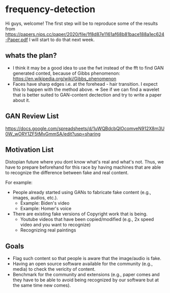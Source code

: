 <!--
<p align="center">
  <img src="docs/source/logo.png" height="150">
</p>
-->

# frequency-detection

Hi guys, welcome!
The first step will be to reproduce some of the results from
https://papers.nips.cc/paper/2020/file/1f8d87e1161af68b81bace188a1ec624-Paper.pdf
I will start to do that next week.

## whats the plan?
 - I think it may be a good idea to use the fwt instead of the fft to find GAN
   generated conted, because of Gibbs phenomenon:
   https://en.wikipedia.org/wiki/Gibbs_phenomenon
 - Faces have sharp edges i.e. at the forehead - hair transition. I expect
   this to happen with the method above.
 => See if we can find a wavelet that is better suited to GAN-content 
    dectection and try to write a paper about it.

## GAN Review List

https://docs.google.com/spreadsheets/d/1uWQBdcbQIOcomveN912X8m3U0W_wORY1ZF5tMvGmmSA/edit?usp=sharing

## Motivation List
Distopian future where you dont know what's real and what's not. Thus, we have to prepare beforehand
for this race by having machines that are able to recognize the difference between fake and real content.

For example:
- People already started using GANs to fabricate fake content (e.g., images, audios, etc.).
  - Example: Biden's video
  - Example: Homer's voice
- There are existing fake versions of Copyright work that is being. 
  - Youtube videos that have been copied/modified (e.g., 2x speed video and you want to recognize)
  - Recognizing real paintings 

## Goals
- Flag such content so that people is aware that the image/audio is fake.
- Having an open source software available for the community (e.g., media) to check the vericity of content.
- Benchmark for the community and extensions (e.g., paper comes and they have to be able to avoid being recognized
by our software but at the same time new comes).

